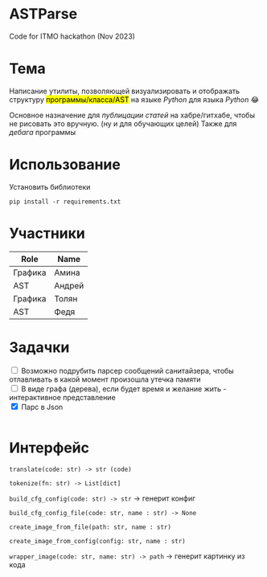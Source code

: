 # ASTParse
Code for ITMO hackathon (Nov 2023)

# Тема

Написание утилиты, позволяющей визуализировать и отображать структуру <mark>программы/класса/AST</mark> на языке _Python_ для языка _Python_ :joy:

Основное назначение для _публицации статей_ на хабре/гитхабе, чтобы не рисовать это вручную. (ну и для обучающих целей)
Также для _дебага_ программы

# Использование
Установить библиотеки

```
pip install -r requirements.txt 
```



# Участники

|Role|Name|
|--|--|
|Графика| Амина|
|AST| Андрей|
|Графика| Толян|
|AST| Федя|

# Задачки

<form action="/action_page.php">
  <input type="checkbox" name="vehicle1" value="0">
  <label for="vehicle1"> Возможно подрубить парсер сообщений санитайзера, чтобы отлавливать в какой момент произошла утечка памяти </label><br>
  <input type="checkbox" name="vehicle2" value="1">
  <label for="vehicle2"> В виде графа (дерева), если будет время и желание жить - интерактивное представление </label><br>
  <input type="checkbox" name="vehicle3" value="2" checked>
  <label for="vehicle3"> Парс в Json</label><br><br>
</form>

# Интерфейс

`translate(code: str) -> str (code)`

`tokenize(fn: str) -> List[dict]`

`build_cfg_config(code: str) -> str` -> генерит конфиг

`build_cfg_config_file(code: str, name : str) -> None`

`create_image_from_file(path: str, name : str)` 

`create_image_from_config(config: str, name : str)` 

`wrapper_image(code: str, name: str) -> path` -> генерит картинку из кода

